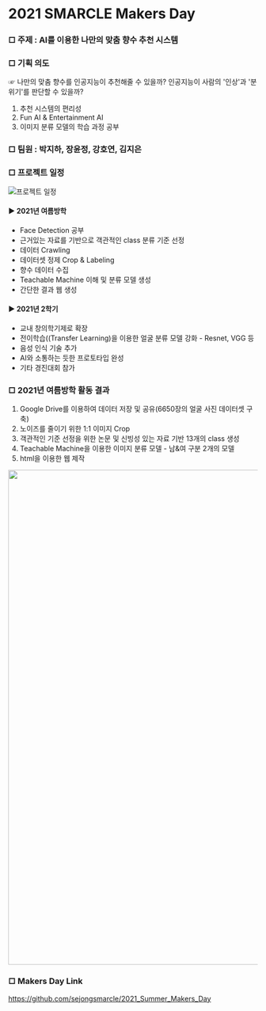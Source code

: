 # 2021 SMARCLE Makers Day

### □ 주제 : AI를 이용한 나만의 맞춤 향수 추천 시스템
### □ 기획 의도
☞ 나만의 맞춤 향수를 인공지능이 추천해줄 수 있을까? 인공지능이 사람의 '인상'과 '분위기'를 판단할 수 있을까?

1. 추천 시스템의 편리성
2. Fun AI & Entertainment AI
3. 이미지 분류 모델의 학습 과정 공부

### □ 팀원 : 박지하, 장윤정, 강호연, 김지은

### □ 프로젝트 일정
![프로젝트 일정](https://user-images.githubusercontent.com/62232217/148686102-3ea45775-390c-4990-995a-828725e9ba70.png)

#### ▶ 2021년 여름방학
- Face Detection 공부
- 근거있는 자료를 기반으로 객관적인 class 분류 기준 선정
- 데이터 Crawling
- 데이터셋 정제 Crop & Labeling
- 향수 데이터 수집
- Teachable Machine 이해 및 분류 모델 생성
- 간단한 결과 웹 생성

#### ▶ 2021년 2학기
- 교내 창의학기제로 확장
- 전이학습((Transfer Learning)을 이용한 얼굴 분류 모델 강화 - Resnet, VGG 등
- 음성 인식 기술 추가
- AI와 소통하는 듯한 프로토타입 완성
- 기타 경진대회 참가

### □ 2021년 여름방학 활동 결과
1. Google Drive를 이용하여 데이터 저장 및 공유(6650장의 얼굴 사진 데이터셋 구축)
2. 노이즈를 줄이기 위한 1:1 이미지 Crop
3. 객관적인 기준 선정을 위한 논문 및 신빙성 있는 자료 기반 13개의 class 생성
4. Teachable Machine을 이용한 이미지 분류 모델 - 남&여 구분 2개의 모델
5. html을 이용한 웹 제작
<img src="https://user-images.githubusercontent.com/62232217/148691982-ad884b5a-806b-4a52-8e89-219f6a44b606.png"  width="600" height="1000"/>

### □ Makers Day Link
https://github.com/sejongsmarcle/2021_Summer_Makers_Day
